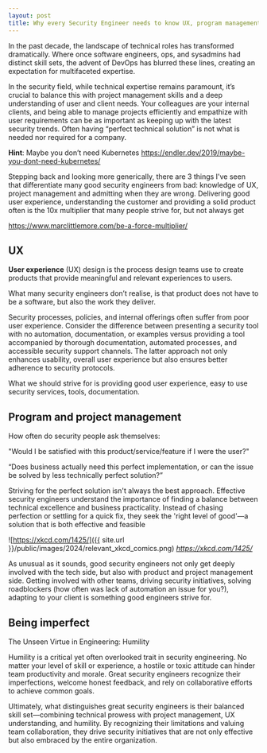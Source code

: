 ```yaml
---
layout: post
title: Why every Security Engineer needs to know UX, program management and be imperfect.
---
```


In the past decade, the landscape of technical roles has transformed dramatically. Where once software engineers, ops, and sysadmins had distinct skill sets, the advent of DevOps has blurred these lines, creating an expectation for multifaceted expertise.

In the security field, while technical expertise remains paramount, it’s crucial to balance this with project management skills and a deep understanding of user and client needs. Your colleagues are your internal clients, and being able to manage projects efficiently and empathize with user requirements can be as important as keeping up with the latest security trends. Often having “perfect technical solution” is not what is needed nor required for a company.

**Hint**: Maybe you don’t need Kubernetes [https://endler.dev/2019/maybe-you-dont-need-kubernetes/ ](https://endler.dev/2019/maybe-you-dont-need-kubernetes/ )


Stepping back and looking more generically, there are 3 things I've seen that differentiate many good security engineers from bad: knowledge of UX, project management and admitting when they are wrong. Delivering good user experience, understanding the customer and providing a solid product often is the 10x multiplier that many people strive for, but not always get 

[https://www.marclittlemore.com/be-a-force-multiplier/ ](https://www.marclittlemore.com/be-a-force-multiplier/ )
## **UX**

**User experience** (UX) design is the process design teams use to create products that provide meaningful and relevant experiences to users. 

What many security engineers don’t realise, is that product does not have to be a software, but also the work they deliver.

Security processes, policies, and internal offerings often suffer from poor user experience. Consider the difference between presenting a security tool with no automation, documentation, or examples versus providing a tool accompanied by thorough documentation, automated processes, and accessible security support channels. The latter approach not only enhances usability, overall user experience but also ensures better adherence to security protocols.

What we should strive for is providing good user experience, easy to use security services, tools, documentation.

## Program and project management

How often do security people ask themselves: 

"Would I be satisfied with this product/service/feature if I were the user?"

“Does business actually need this perfect implementation, or can the issue be solved by less technically perfect solution?”

Striving for the perfect solution isn't always the best approach. Effective security engineers understand the importance of finding a balance between technical excellence and business practicality. Instead of chasing perfection or settling for a quick fix, they seek the 'right level of good'—a solution that is both effective and feasible

![https://xkcd.com/1425/]({{ site.url }}/public/images/2024/relevant_xkcd_comics.png)
*https://xkcd.com/1425/*

As unusual as it sounds, good security engineers not only get deeply involved with the tech side, but also with product and project management side. Getting involved with other teams, driving security initiatives, solving roadblockers (how often was lack of automation an issue for you?), adapting to your client is something good engineers strive for.

## Being imperfect

The Unseen Virtue in Engineering: Humility

Humility is a critical yet often overlooked trait in security engineering. No matter your level of skill or experience, a hostile or toxic attitude can hinder team productivity and morale. Great security engineers recognize their imperfections, welcome honest feedback, and rely on collaborative efforts to achieve common goals.

Ultimately, what distinguishes great security engineers is their balanced skill set—combining technical prowess with project management, UX understanding, and humility. By recognizing their limitations and valuing team collaboration, they drive security initiatives that are not only effective but also embraced by the entire organization.